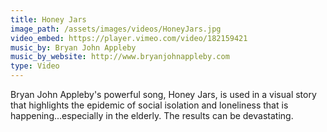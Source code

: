 ```yaml
---
title: Honey Jars
image_path: /assets/images/videos/HoneyJars.jpg
video_embed: https://player.vimeo.com/video/182159421
music_by: Bryan John Appleby
music_by_website: http://www.bryanjohnappleby.com
type: Video
---
```


Bryan John Appleby's powerful song, Honey Jars, is used in a visual story that highlights the epidemic of social isolation and loneliness that is happening...especially in the elderly. The results can be devastating.